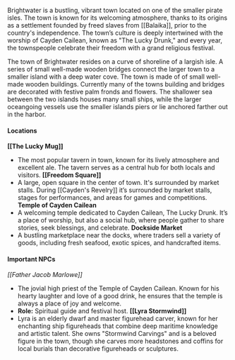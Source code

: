 Brightwater is a bustling, vibrant town located on one of the smaller pirate isles. The town is known for its welcoming atmosphere, thanks to its origins as a settlement founded by freed slaves from [[Balaika]], prior to the country's independence. The town’s culture is deeply intertwined with the worship of Cayden Cailean, known as "The Lucky Drunk," and every year, the townspeople celebrate their freedom with a grand religious festival.

The town of Brightwater resides on a curve of shoreline of a largish isle. A series of small well-made wooden bridges connect the larger town to a smaller island with a deep water cove. The town is made of of small well-made wooden buildings. Currently many of the towns building and bridges are decorated with festive palm fronds and flowers. The shallower sea between the two islands houses many small ships, while the larger oceangoing vessels use the smaller islands piers or lie anchored farther out in the harbor.

#### Locations
**[[The Lucky Mug]]**
- The most popular tavern in town, known for its lively atmosphere and excellent ale. The tavern serves as a central hub for both locals and visitors.
**[[Freedom Square]]**
- A large, open square in the center of town. It's surrounded by market stalls. During [[Cayden's Revelry]] it’s surrounded by market stalls, stages for performances, and areas for games and competitions.
**Temple of Cayden Cailean**
- A welcoming temple dedicated to Cayden Cailean, The Lucky Drunk. It’s a place of worship, but also a social hub, where people gather to share stories, seek blessings, and celebrate.
**Dockside Market**
- A bustling marketplace near the docks, where traders sell a variety of goods, including fresh seafood, exotic spices, and handcrafted items.

#### Important NPCs
**[[Father Jacob Marlowe*]]*
- The jovial high priest of the Temple of Cayden Cailean. Known for his hearty laughter and love of a good drink, he ensures that the temple is always a place of joy and welcome.
- **Role:** Spiritual guide and festival host.
**[[Lyra Stormwind]]**
- Lyra is an elderly dwarf and master figurehead carver, known for her enchanting ship figureheads that combine deep maritime knowledge and artistic talent. She owns "Stormwind Carvings" and is a beloved figure in the town, though she carves more headstones and coffins for local burials than decorative figureheads or sculptures.